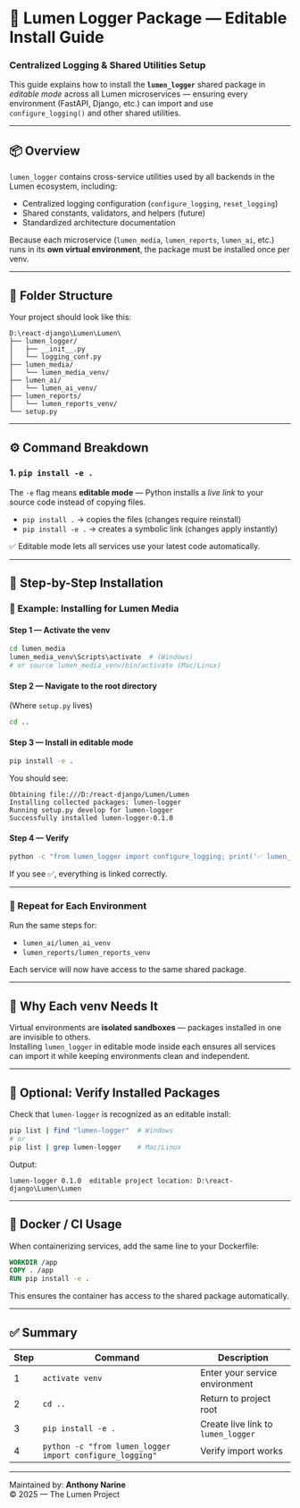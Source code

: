 # 🧩 Lumen Logger Package — Editable Install Guide
### Centralized Logging & Shared Utilities Setup

This guide explains how to install the **`lumen_logger`** shared package in *editable mode* across all Lumen microservices — ensuring every environment (FastAPI, Django, etc.) can import and use `configure_logging()` and other shared utilities.

---

## 📦 Overview

`lumen_logger` contains cross-service utilities used by all backends in the Lumen ecosystem, including:

- Centralized logging configuration (`configure_logging`, `reset_logging`)
- Shared constants, validators, and helpers (future)
- Standardized architecture documentation

Because each microservice (`lumen_media`, `lumen_reports`, `lumen_ai`, etc.) runs in its **own virtual environment**, the package must be installed once per venv.

---

## 🧱 Folder Structure

Your project should look like this:

```
D:\react-django\Lumen\Lumen\
├── lumen_logger/
│   ├── __init__.py
│   └── logging_conf.py
├── lumen_media/
│   └── lumen_media_venv/
├── lumen_ai/
│   └── lumen_ai_venv/
├── lumen_reports/
│   └── lumen_reports_venv/
└── setup.py
```

---

## ⚙️ Command Breakdown

### 1. `pip install -e .`

The `-e` flag means **editable mode** — Python installs a *live link* to your source code instead of copying files.

- `pip install .` → copies the files (changes require reinstall)
- `pip install -e .` → creates a symbolic link (changes apply instantly)

✅ Editable mode lets all services use your latest code automatically.

---

## 🧩 Step-by-Step Installation

### 🧠 Example: Installing for Lumen Media

#### Step 1 — Activate the venv
```bash
cd lumen_media
lumen_media_venv\Scripts\activate  # (Windows)
# or source lumen_media_venv/bin/activate (Mac/Linux)
```

#### Step 2 — Navigate to the root directory
(Where `setup.py` lives)
```bash
cd ..
```

#### Step 3 — Install in editable mode
```bash
pip install -e .
```

You should see:
```
Obtaining file:///D:/react-django/Lumen/Lumen
Installing collected packages: lumen-logger
Running setup.py develop for lumen-logger
Successfully installed lumen-logger-0.1.0
```

#### Step 4 — Verify
```bash
python -c "from lumen_logger import configure_logging; print('✅ lumen_logger import successful')"
```

If you see ✅, everything is linked correctly.

---

### 🧱 Repeat for Each Environment

Run the same steps for:
- `lumen_ai/lumen_ai_venv`
- `lumen_reports/lumen_reports_venv`

Each service will now have access to the same shared package.

---

## 🧠 Why Each venv Needs It

Virtual environments are **isolated sandboxes** — packages installed in one are invisible to others.  
Installing `lumen_logger` in editable mode inside each ensures all services can import it while keeping environments clean and independent.

---

## 🧰 Optional: Verify Installed Packages

Check that `lumen-logger` is recognized as an editable install:

```bash
pip list | find "lumen-logger"  # Windows
# or
pip list | grep lumen-logger    # Mac/Linux
```

Output:
```
lumen-logger 0.1.0  editable project location: D:\react-django\Lumen\Lumen
```

---

## 🐋 Docker / CI Usage

When containerizing services, add the same line to your Dockerfile:

```dockerfile
WORKDIR /app
COPY . /app
RUN pip install -e .
```

This ensures the container has access to the shared package automatically.

---

## ✅ Summary

| Step | Command | Description |
|------|----------|-------------|
| 1 | `activate venv` | Enter your service environment |
| 2 | `cd ..` | Return to project root |
| 3 | `pip install -e .` | Create live link to `lumen_logger` |
| 4 | `python -c "from lumen_logger import configure_logging"` | Verify import works |

---

Maintained by: **Anthony Narine**  
© 2025 — The Lumen Project
